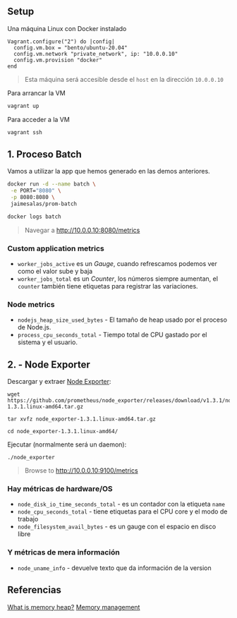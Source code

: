 ## Setup

Una máquina Linux con Docker instalado


```Vagrantfile
Vagrant.configure("2") do |config|
  config.vm.box = "bento/ubuntu-20.04"
  config.vm.network "private_network", ip: "10.0.0.10"
  config.vm.provision "docker"
end
```

> Esta máquina será accesible desde el `host` en la dirección `10.0.0.10` 

Para arrancar la VM

```bash
vagrant up
```

Para acceder a la VM

```bash
vagrant ssh
```

## 1. Proceso Batch

Vamos a utilizar la app que hemos generado en las demos anteriores.

```bash
docker run -d --name batch \
 -e PORT="8080" \
 -p 8080:8080 \
 jaimesalas/prom-batch
```

```bash
docker logs batch
```

> Navegar a http://10.0.0.10:8080/metrics

### Custom application metrics

- `worker_jobs_active` es un _Gauge_, cuando refrescamos podemos ver como el valor sube y baja
- `worker_jobs_total` es un _Counter_, los números siempre aumentan, el `counter` también tiene etiquetas para registrar las variaciones. 

### Node metrics

- `nodejs_heap_size_used_bytes` - El tamaño de heap usado por el proceso de Node.js.  
- `process_cpu_seconds_total` - Tiempo total de CPU gastado por el sistema y el usuario.

## 2. - Node Exporter

Descargar y extraer [Node Exporter](https://github.com/prometheus/node_exporter): 

```
wget https://github.com/prometheus/node_exporter/releases/download/v1.3.1/node_exporter-1.3.1.linux-amd64.tar.gz

tar xvfz node_exporter-1.3.1.linux-amd64.tar.gz

cd node_exporter-1.3.1.linux-amd64/
```

Ejecutar (normalmente será un daemon):

```
./node_exporter
```

> Browse to http://10.0.0.10:9100/metrics

###  Hay métricas de hardware/OS

- `node_disk_io_time_seconds_total` - es un contador con la etiqueta `name`
- `node_cpu_seconds_total` - tiene etiquetas para el CPU core y el modo de trabajo
- `node_filesystem_avail_bytes` - es un gauge con el espacio en disco libre

### Y métricas de mera información

- `node_uname_info` - devuelve texto que da información de la version

## Referencias

[What is memory heap?](https://stackoverflow.com/questions/2308751/what-is-a-memory-heap)
[Memory management](https://en.wikipedia.org/wiki/Memory_management#HEAP)